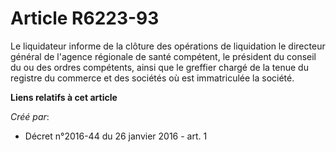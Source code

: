 # Article R6223-93

Le liquidateur informe de la clôture des opérations de liquidation le directeur général de l'agence régionale de santé
compétent, le président du conseil du ou des ordres compétents, ainsi que le greffier chargé de la tenue du registre du
commerce et des sociétés où est immatriculée la société.

**Liens relatifs à cet article**

_Créé par_:

  - Décret n°2016-44 du 26 janvier 2016 - art. 1
